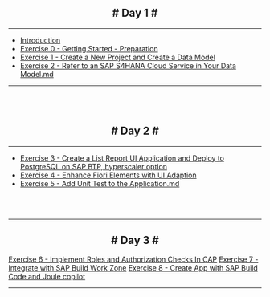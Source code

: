 <!-- docs/_sidebar.md -->



<h2 style="text-align: center;"># Day 1 #</h2>

---

* [Introduction](/)
* [Exercise 0 - Getting Started - Preparation](/Exercise%200%20-%20Getting%20Started%20-%20Preparation.md)
* [Exercise 1 - Create a  New Project and Create a Data Model](Exercise%201%20-%20Create%20a%20%20New%20Project%20and%20Create%20a%20Data%20Model.md)
* [Exercise 2 - Refer to an SAP S4HANA Cloud Service in Your Data Model.md](Exercise%202%20-%20Refer%20to%20an%20SAP%20S4HANA%20Cloud%20Service%20in%20Your%20Data%20Model.md)

---
<br>
<br>

<h2 style="text-align: center;"># Day 2 #</h2>

---

* [Exercise 3 - Create a List Report UI Application and Deploy to PostgreSQL on SAP BTP, hyperscaler option](Exercise%203%20-%20Create%20a%20List%20Report%20UI%20Application%20and%20Deploy%20to%20PostgreSQL%20on%20SAP%20BTP,%20hyperscaler%20option.md)
* [Exercise 4 - Enhance Fiori Elements with UI Adaption](Exercise%204%20-%20Enhance%20Fiori%20Elements%20with%20UI%20Adaption)
* [Exercise 5 - Add Unit Test to the Application.md](Exercise%205%20-%20Add%20Unit%20Test%20to%20the%20Application.md)




<br>
<br>

---

<h2 style="text-align: center;"># Day 3 #</h2>

[Exercise 6 - Implement Roles and Authorization Checks In CAP](Exercise%206%20-%20Implement%20Roles%20and%20Authorization%20Checks%20In%20CAP.md)
[Exercise 7 - Integrate with SAP Build Work Zone](Exercise%207%20-%20Integrate%20with%20SAP%20Build%20Work%20Zone.md)
[Exercise 8 - Create App with SAP Build Code and Joule copilot](Exercise%208%20-%20Create%20App%20with%20SAP%20Build%20Code%20and%20Joule%20copilot.md)

---


